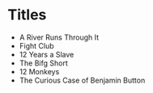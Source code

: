 # Titles

- A River Runs Through It
- Fight Club
- 12 Years a Slave
- The Bifg Short
- 12 Monkeys
- The Curious Case of Benjamin Button
